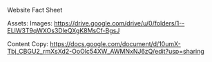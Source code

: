 Website Fact Sheet

Assets:
Images:
https://drive.google.com/drive/u/0/folders/1--ELlW3T9qWXOs3DleQXgK8MsCf-BgsJ

Content Copy:
https://docs.google.com/document/d/10umX-Tbj_CBGU2_rmXsXd2-OoOlc54XW_AWMNxNJ6zQ/edit?usp=sharing
